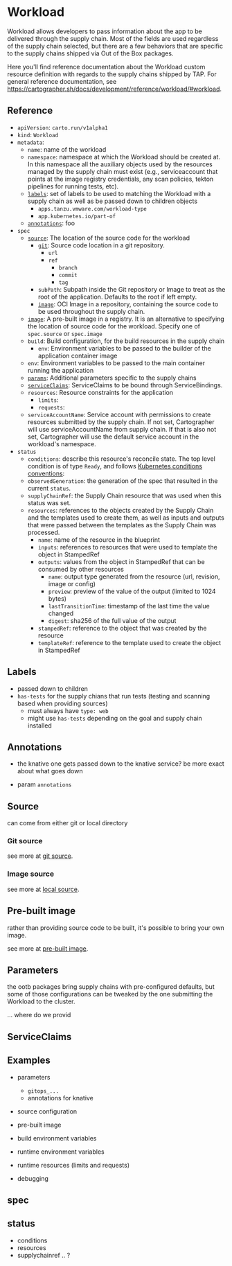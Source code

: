 # Workload

Workload allows developers to pass information about the app to be delivered
through the supply chain. Most of the fields are used regardless of the supply
chain selected, but there are a few behaviors that are specific to the supply
chains shipped via Out of the Box packages.

Here you'll find reference documentation about the Workload custom resource
definition with regards to the supply chains shipped by TAP. For general
reference documentation, see
https://cartographer.sh/docs/development/reference/workload/#workload.


## Reference

- `apiVersion`: `carto.run/v1alpha1`
- `kind`: `Workload`
- `metadata`:
  - `name`: name of the workload
  - `namespace`: namespace at which the Workload should be created at. In
    this namespace all the auxiliary objects used by the resources managed by
    the supply chain must exist (e.g., serviceaccount that points at the image
    registry credentials, any scan policies, tekton pipelines for running tests,
    etc).
  - [`labels`](#labels): set of labels to be used to matching the Workload with
    a supply chain as well as be passed down to children objects
    - `apps.tanzu.vmware.com/workload-type`
    - `app.kubernetes.io/part-of`
  - [`annotations`](#annotations): foo
- `spec`
  - [`source`](#source): The location of the source code for the workload
    - [`git`](#git-source): Source code location in a git repository.
      - `url`
      - `ref`
        - `branch`
        - `commit`
        - `tag`
    - `subPath`: Subpath inside the Git repository or Image to treat as the
      root of the application. Defaults to the root if left empty.
    - [`image`](#image-source): OCI Image in a repository, containing the
      source code to be used throughout the supply chain.
  - [`image`](#pre-built-image): A pre-built image in a registry. It is an alternative to
    specifying the location of source code for the workload. Specify one of
    `spec.source` or `spec.image`
  - `build`: Build configuration, for the build resources in the supply chain
    - `env`: Environment variables to be passed to the builder of the
      application container image
  - `env`: Environment variables to be passed to the main container running
    the application
  - [`params`](#parameters): Additional parameters specific to the supply chains
  - [`serviceClaims`](#serviceclaims): ServiceClaims to be bound through ServiceBindings.
  - `resources`: Resource constraints for the application
    - `limits`:
    - `requests`:
  - `serviceAccountName`: Service account with permissions to create
    resources submitted by the supply chain. If not set, Cartographer will
    use serviceAccountName from supply chain. If that is also not set, 
    Cartographer will use the default service account in the workload's
    namespace.
- `status`
  - `conditions`: describe this resource's reconcile state. The top level
    condition is of type `Ready`, and follows [Kubernetes conditions
    conventions][kubernetes-api-conventions]:
  - `observedGeneration`: the generation of the spec that resulted in the
    current `status`.
  - `supplyChainRef`: the Supply Chain resource that was used when this status
    was set.
  - `resources`: references to the objects created by the Supply Chain and the
    templates used to create them, as well as inputs and outputs that were
    passed between the templates as the Supply Chain was processed.
    - `name`: name of the resource in the blueprint
    - `inputs`: references to resources that were used to template the object
      in StampedRef
    - `outputs`: values from the object in StampedRef that can be consumed by
      other resources
      - `name`: output type generated from the resource (url, revision, image
        or config)
      - `preview`: preview of the value of the output (limited to 1024 bytes)
      - `lastTransitionTime`: timestamp of the last time the value changed
      - `digest`: sha256 of the full value of the output
    - `stampedRef`: reference to the object that was created by the resource
    - `templateRef`: reference to the template used to create the object in
      StampedRef

[kubernetes-api-conventions]: https://github.com/kubernetes/community/blob/master/contributors/devel/sig-architecture/api-conventions.md#typical-status-properties


## Labels

- passed down to children
- `has-tests` for the supply chians that run tests (testing and scanning based
  when providing sources)
  - must always have `type: web`
  - might use `has-tests` depending on the goal and supply chain installed


## Annotations

- the knative one gets passed down to the knative service? be more exact about
  what goes down

- param `annotations`


## Source

can come from either git or local directory

### Git source

see more at [git source](./building-from-source.md#git-source).

### Image source

see more at [local source](./building-from-source.md#local-source).

## Pre-built image

rather than providing source code to be built, it's possible to bring your own
image.

see more at [pre-built image](./pre-build-image.md).


## Parameters

the ootb packages bring supply chains with pre-configured defaults, but some of
those configurations can be tweaked by the one submitting the Workload to the
cluster.

... where do we provid


## ServiceClaims


## Examples
     


- parameters
  - `gitops_...`
  - annotations for knative

- source configuration

- pre-built image

- build environment variables

- runtime environment variables

- runtime resources (limits and requests)

- debugging


## spec

## status

- conditions
- resources
- supplychainref .. ?

